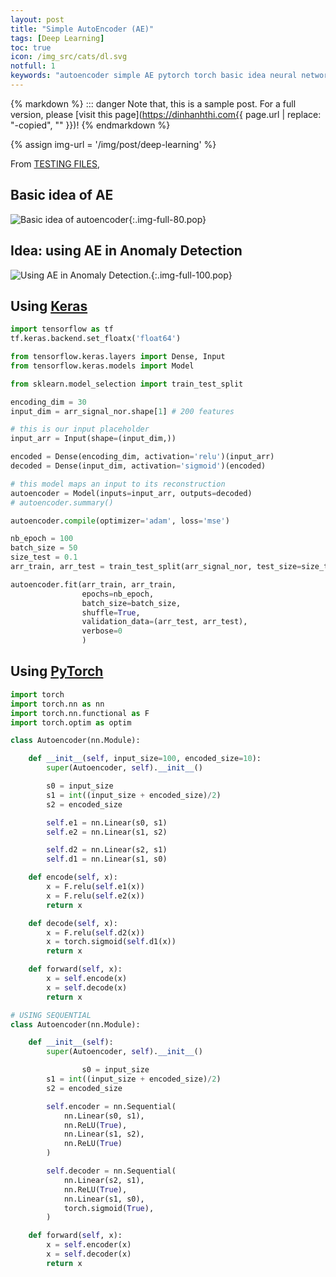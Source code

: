 ```yaml
---
layout: post
title: "Simple AutoEncoder (AE)"
tags: [Deep Learning]
toc: true
icon: /img_src/cats/dl.svg
notfull: 1
keywords: "autoencoder simple AE pytorch torch basic idea neural network NN layers activations encode encoder decode decoder relu linear sigmoid sequential anomaly detection wave data dataswati test interview"
---
```


{% markdown %}
::: danger
Note that, this is a sample post. For a full version, please [visit this page](https://dinhanhthi.com{{ page.url | replace: "-copied", "" }})!
{% endmarkdown %}

{% assign img-url = '/img/post/deep-learning' %}

From [TESTING FILES](/files/ml/Duality_for_the_SVM.pdf),

## Basic idea of AE

![Basic idea of autoencoder]({{img-url}}/basic-ae.jpg){:.img-full-80.pop}

## Idea: using AE in Anomaly Detection

![Using AE in Anomaly Detection.]({{img-url}}/ae-anomaly-detection.jpg){:.img-full-100.pop}

## Using [Keras](https://keras.io/)

~~~ python
import tensorflow as tf
tf.keras.backend.set_floatx('float64')

from tensorflow.keras.layers import Dense, Input
from tensorflow.keras.models import Model

from sklearn.model_selection import train_test_split
~~~

~~~ python
encoding_dim = 30
input_dim = arr_signal_nor.shape[1] # 200 features

# this is our input placeholder
input_arr = Input(shape=(input_dim,))

encoded = Dense(encoding_dim, activation='relu')(input_arr)
decoded = Dense(input_dim, activation='sigmoid')(encoded)

# this model maps an input to its reconstruction
autoencoder = Model(inputs=input_arr, outputs=decoded)
# autoencoder.summary()

autoencoder.compile(optimizer='adam', loss='mse')

nb_epoch = 100
batch_size = 50
size_test = 0.1
arr_train, arr_test = train_test_split(arr_signal_nor, test_size=size_test)

autoencoder.fit(arr_train, arr_train,
                epochs=nb_epoch,
                batch_size=batch_size,
                shuffle=True,
                validation_data=(arr_test, arr_test),
                verbose=0
                )
~~~

## Using [PyTorch](/pytorch)

~~~ python
import torch
import torch.nn as nn
import torch.nn.functional as F
import torch.optim as optim
~~~

<div class="col-2-equal">

~~~ python
class Autoencoder(nn.Module):

    def __init__(self, input_size=100, encoded_size=10):
        super(Autoencoder, self).__init__()

        s0 = input_size
        s1 = int((input_size + encoded_size)/2)
        s2 = encoded_size

        self.e1 = nn.Linear(s0, s1)
        self.e2 = nn.Linear(s1, s2)

        self.d2 = nn.Linear(s2, s1)
        self.d1 = nn.Linear(s1, s0)

    def encode(self, x):
        x = F.relu(self.e1(x))
        x = F.relu(self.e2(x))
        return x

    def decode(self, x):
        x = F.relu(self.d2(x))
        x = torch.sigmoid(self.d1(x))
        return x

    def forward(self, x):
        x = self.encode(x)
        x = self.decode(x)
        return x
~~~

~~~ python
# USING SEQUENTIAL
class Autoencoder(nn.Module):

    def __init__(self):
        super(Autoencoder, self).__init__()

				s0 = input_size
        s1 = int((input_size + encoded_size)/2)
        s2 = encoded_size

        self.encoder = nn.Sequential(
            nn.Linear(s0, s1),
            nn.ReLU(True),
            nn.Linear(s1, s2),
            nn.ReLU(True)
        )

        self.decoder = nn.Sequential(
            nn.Linear(s2, s1),
            nn.ReLU(True),
            nn.Linear(s1, s0),
            torch.sigmoid(True),
        )

    def forward(self, x):
        x = self.encoder(x)
        x = self.decoder(x)
        return x
~~~
</div>
